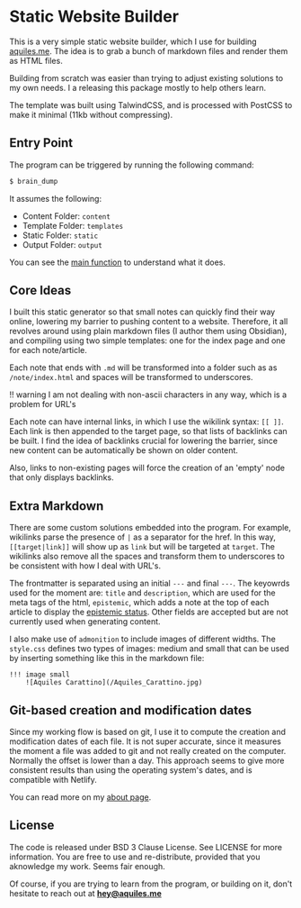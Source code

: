 # Static Website Builder

This is a very simple static website builder, which I use for building [aquiles.me](https://www.aquiles.me). The idea is to grab a bunch of markdown files and render them as HTML files. 

Building from scratch was easier than trying to adjust existing solutions to my own needs. I a releasing this package mostly to help others learn. 

The template was built using TalwindCSS, and is processed with PostCSS to make it minimal (11kb without compressing). 

## Entry Point
The program can be triggered by running the following command:

```bash
$ brain_dump
```

It assumes the following:

* Content Folder: ``content``
* Template Folder: ``templates``
* Static Folder: ``static``
* Output Folder: ``output``

You can see the [main function](https://github.com/aquilesC/static_website_builder/blob/master/aqui_brain_dump/main.py) to understand what it does.

## Core Ideas
I built this static generator so that small notes can quickly find their way online, lowering my barrier to pushing content to a website. Therefore, it all revolves around using plain markdown files (I author them using Obsidian), and compiling using two simple templates: one for the index page and one for each note/article. 

Each note that ends with ``.md`` will be transformed into a folder such as as ``/note/index.html`` and spaces will be transformed to underscores. 

!! warning
    I am not dealing with non-ascii characters in any way, which is a problem for URL's

Each note can have internal links, in which I use the wikilink syntax: ``[[ ]]``. Each link is then appended to the target page, so that lists of backlinks can be built. I find the idea of backlinks crucial for lowering the barrier, since new content can be automatically be shown on older content. 

Also, links to non-existing pages will force the creation of an 'empty' node that only displays backlinks. 

## Extra Markdown
There are some custom solutions embedded into the program. For example, wikilinks parse the presence of ``|`` as a separator for the href. In this way, ``[[target|link]]`` will show up as ``link`` but will be targeted at ``target``. The wikilinks also remove all the spaces and transform them to underscores to be consistent with how I deal with URL's. 

The frontmatter is separated using an initial ``---`` and final ``---``. The keyowrds used for the moment are: ``title`` and ``description``, which are used for the meta tags of the html, ``epistemic``, which adds a note at the top of each article to display the [epistemic status](https://www.aquiles.me/epistemic_status). Other fields are accepted but are not currently used when generating content.

I also make use of ``admonition`` to include images of different widths. The ``style.css`` defines two types of images: medium and small that can be used by inserting something like this in the markdown file:

    !!! image small
	    ![Aquiles Carattino](/Aquiles_Carattino.jpg) 

## Git-based creation and modification dates
Since my working flow is based on git, I use it to compute the creation and modification dates of each file. It is not super accurate, since it measures the moment a file was added to git and not really created on the computer. Normally the offset is lower than a day. This approach seems to give more consistent results than using the operating system's dates, and is compatible with Netlify. 

You can read more on my [about page](https://www.aquiles.me/about).

## License
The code is released under BSD 3 Clause License. See LICENSE for more information. You are free to use and re-distribute, provided that you aknowledge my work. Seems fair enough. 

Of course, if you are trying to learn from the program, or building on it, don't hesitate to reach out at **hey@aquiles.me** 